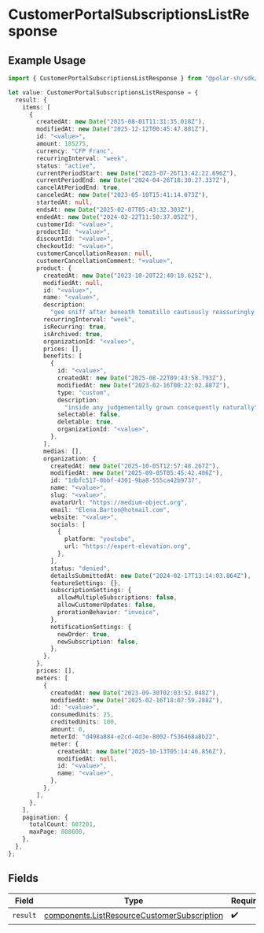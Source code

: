 # CustomerPortalSubscriptionsListResponse

## Example Usage

```typescript
import { CustomerPortalSubscriptionsListResponse } from "@polar-sh/sdk/models/operations/customerportalsubscriptionslist.js";

let value: CustomerPortalSubscriptionsListResponse = {
  result: {
    items: [
      {
        createdAt: new Date("2025-08-01T11:31:35.018Z"),
        modifiedAt: new Date("2025-12-12T00:45:47.881Z"),
        id: "<value>",
        amount: 185275,
        currency: "CFP Franc",
        recurringInterval: "week",
        status: "active",
        currentPeriodStart: new Date("2023-07-26T13:42:22.696Z"),
        currentPeriodEnd: new Date("2024-04-26T18:30:27.337Z"),
        cancelAtPeriodEnd: true,
        canceledAt: new Date("2023-05-10T15:41:14.073Z"),
        startedAt: null,
        endsAt: new Date("2025-02-07T05:43:32.303Z"),
        endedAt: new Date("2024-02-22T11:50:37.052Z"),
        customerId: "<value>",
        productId: "<value>",
        discountId: "<value>",
        checkoutId: "<value>",
        customerCancellationReason: null,
        customerCancellationComment: "<value>",
        product: {
          createdAt: new Date("2023-10-20T22:40:18.625Z"),
          modifiedAt: null,
          id: "<value>",
          name: "<value>",
          description:
            "gee sniff after beneath tomatillo cautiously reassuringly tangible exotic deliberately",
          recurringInterval: "week",
          isRecurring: true,
          isArchived: true,
          organizationId: "<value>",
          prices: [],
          benefits: [
            {
              id: "<value>",
              createdAt: new Date("2025-08-22T09:43:58.793Z"),
              modifiedAt: new Date("2023-02-16T00:22:02.887Z"),
              type: "custom",
              description:
                "inside any judgementally grown consequently naturally",
              selectable: false,
              deletable: true,
              organizationId: "<value>",
            },
          ],
          medias: [],
          organization: {
            createdAt: new Date("2025-10-05T12:57:48.267Z"),
            modifiedAt: new Date("2025-09-05T05:45:42.406Z"),
            id: "1dbfc517-0bbf-4301-9ba8-555ca42b9737",
            name: "<value>",
            slug: "<value>",
            avatarUrl: "https://medium-object.org",
            email: "Elena.Barton@hotmail.com",
            website: "<value>",
            socials: [
              {
                platform: "youtube",
                url: "https://expert-elevation.org",
              },
            ],
            status: "denied",
            detailsSubmittedAt: new Date("2024-02-17T13:14:03.864Z"),
            featureSettings: {},
            subscriptionSettings: {
              allowMultipleSubscriptions: false,
              allowCustomerUpdates: false,
              prorationBehavior: "invoice",
            },
            notificationSettings: {
              newOrder: true,
              newSubscription: false,
            },
          },
        },
        prices: [],
        meters: [
          {
            createdAt: new Date("2023-09-30T02:03:52.048Z"),
            modifiedAt: new Date("2025-02-16T18:07:59.288Z"),
            id: "<value>",
            consumedUnits: 25,
            creditedUnits: 100,
            amount: 0,
            meterId: "d498a884-e2cd-4d3e-8002-f536468a8b22",
            meter: {
              createdAt: new Date("2025-10-13T05:14:46.856Z"),
              modifiedAt: null,
              id: "<value>",
              name: "<value>",
            },
          },
        ],
      },
    ],
    pagination: {
      totalCount: 607201,
      maxPage: 808600,
    },
  },
};
```

## Fields

| Field                                                                                                      | Type                                                                                                       | Required                                                                                                   | Description                                                                                                |
| ---------------------------------------------------------------------------------------------------------- | ---------------------------------------------------------------------------------------------------------- | ---------------------------------------------------------------------------------------------------------- | ---------------------------------------------------------------------------------------------------------- |
| `result`                                                                                                   | [components.ListResourceCustomerSubscription](../../models/components/listresourcecustomersubscription.md) | :heavy_check_mark:                                                                                         | N/A                                                                                                        |